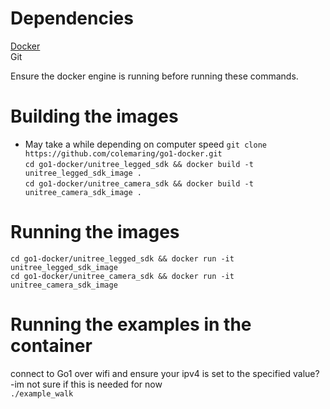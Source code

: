 # Dependencies
[Docker](https://www.docker.com/get-started/) <br>
Git <br>

Ensure the docker engine is running before running these commands. <br>

# Building the images
 - May take a while depending on computer speed
```git clone https://github.com/colemaring/go1-docker.git ```<br>
```cd go1-docker/unitree_legged_sdk && docker build -t unitree_legged_sdk_image .```  <br>
```cd go1-docker/unitree_camera_sdk && docker build -t unitree_camera_sdk_image .```  <br>

# Running the images
```cd go1-docker/unitree_legged_sdk && docker run -it unitree_legged_sdk_image```  <br>
```cd go1-docker/unitree_camera_sdk && docker run -it unitree_camera_sdk_image```  <br>

# Running the examples in the container
connect to Go1 over wifi and ensure your ipv4 is set to the specified value? -im not sure if this is needed for now <br>
```./example_walk``` <br>
